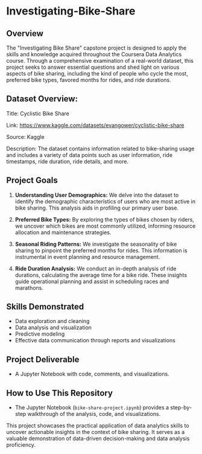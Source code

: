 # Investigating-Bike-Share

## Overview

The "Investigating Bike Share" capstone project is designed to apply the skills and knowledge acquired throughout the Coursera Data Analytics course. Through a comprehensive examination of a real-world dataset, this project seeks to answer essential questions and shed light on various aspects of bike sharing, including the kind of people who cycle the most, preferred bike types, favored months for rides, and ride durations.
## Dataset Overview:

Title: Cyclistic Bike Share


Link: https://www.kaggle.com/datasets/evangower/cyclistic-bike-share


Source: Kaggle


Description: The dataset contains information related to bike-sharing usage and includes a variety of data points such as user information, ride timestamps, ride duration, ride details, and more.

## Project Goals

1. **Understanding User Demographics:** We delve into the dataset to identify the demographic characteristics of users who are most active in bike sharing. This analysis aids in profiling our primary user base.

2. **Preferred Bike Types:** By exploring the types of bikes chosen by riders, we uncover which bikes are most commonly utilized, informing resource allocation and maintenance strategies.

3. **Seasonal Riding Patterns:** We investigate the seasonality of bike sharing to pinpoint the preferred months for rides. This information is instrumental in event planning and resource management.

4. **Ride Duration Analysis:** We conduct an in-depth analysis of ride durations, calculating the average time for a bike ride. These insights guide operational planning and assist in scheduling races and marathons.

## Skills Demonstrated

- Data exploration and cleaning
- Data analysis and visualization
- Predictive modeling
- Effective data communication through reports and visualizations

## Project Deliverable

- A Jupyter Notebook with code, comments, and visualizations.

## How to Use This Repository

- The Jupyter Notebook (`bike-share-project.ipynb`) provides a step-by-step walkthrough of the analysis, code, and visualizations.

This project showcases the practical application of data analytics skills to uncover actionable insights in the context of bike sharing. It serves as a valuable demonstration of data-driven decision-making and data analysis proficiency.
